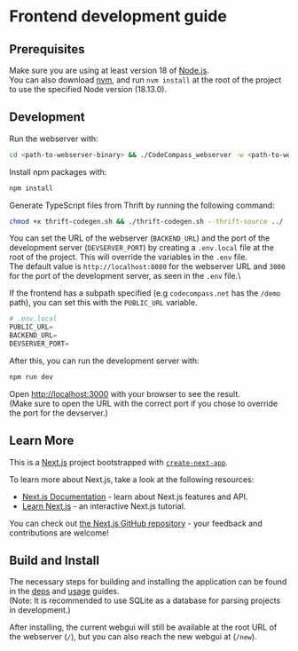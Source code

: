 # Frontend development guide

## Prerequisites

Make sure you are using at least version 18 of [Node.js](https://nodejs.org/en/).\
You can also download [nvm](https://github.com/nvm-sh/nvm), and run `nvm install` at the root of the project to use the specified Node version (18.13.0).

## Development

Run the webserver with:

```bash
cd <path-to-webserver-binary> && ./CodeCompass_webserver -w <path-to-workspace-folder> -p <port>
```

Install npm packages with:

```bash
npm install
```

Generate TypeScript files from Thrift by running the following command:

```bash
chmod +x thrift-codegen.sh && ./thrift-codegen.sh --thrift-source ../
```

You can set the URL of the webserver (`BACKEND_URL`) and the port of the development server (`DEVSERVER_PORT`) by creating a `.env.local` file at the root of the project. This will override the variables in the `.env` file.\
The default value is `http://localhost:8080` for the webserver URL and `3000` for the port of the development server, as seen in the `.env` file.\

If the frontend has a subpath specified (e.g `codecompass.net` has the `/demo` path), you can set this with the `PUBLIC_URL` variable.

```py
# .env.local
PUBLIC_URL=
BACKEND_URL=
DEVSERVER_PORT=
```

After this, you can run the development server with:

```bash
npm run dev
```

Open [http://localhost:3000](http://localhost:3000) with your browser to see the result.\
(Make sure to open the URL with the correct port if you chose to override the port for the devserver.)

## Learn More

This is a [Next.js](https://nextjs.org/) project bootstrapped with [`create-next-app`](https://github.com/vercel/next.js/tree/canary/packages/create-next-app).

To learn more about Next.js, take a look at the following resources:

- [Next.js Documentation](https://nextjs.org/docs) - learn about Next.js features and API.
- [Learn Next.js](https://nextjs.org/learn) - an interactive Next.js tutorial.

You can check out [the Next.js GitHub repository](https://github.com/vercel/next.js/) - your feedback and contributions are welcome!

## Build and Install

The necessary steps for building and installing the application can be found in the [deps](./deps.md) and [usage](./usage.md) guides.\
(Note: It is recommended to use SQLite as a database for parsing projects in development.)

After installing, the current webgui will still be available at the root URL of the webserver (`/`), but you can also reach the new webgui at (`/new`).
